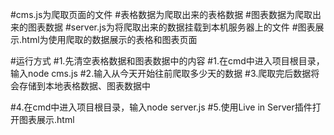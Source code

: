 #cms.js为爬取页面的文件
#表格数据为爬取出来的表格数据
#图表数据为爬取出来的图表数据
#server.js为将爬取出来的数据挂载到本机服务器上的文件
#图表展示.html为使用爬取的数据展示的表格和图表页面


#运行方式
#1.先清空表格数据和图表数据中的内容
#1.在cmd中进入项目根目录，输入node cms.js
#2.输入从今天开始往前爬取多少天的数据
#3.爬取完后数据将会存储到本地表格数据、图表数据中

#4.在cmd中进入项目根目录，输入node server.js
#5.使用Live in Server插件打开图表展示.html